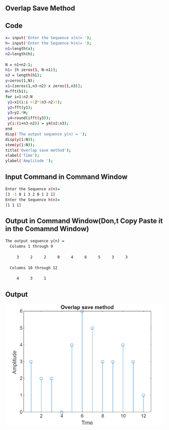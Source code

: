 ## Overlap Save Method

## Code 
```bash
x= input('Enter the Sequence x(n)= ');
h= input('Enter the Sequence h(n)= ');
n1=length(x);
n2=length(h);

N = n1+n2-1;
h1= [h zeros(1, N-n1)];
n3 = length(h1);
y=zeros(1,N);
x1=[zeros(1,n3-n2) x zeros(1,n3)];
H=fft(h1);
for i=1:n2:N
 y1=x1(i:i +(2*(n3-n2)));
 y2=fft(y1);
 y3=y2.*H;
 y4=round(ifft(y3));
 y(i:(i+n3-n2)) = y4(n2:n3);
end
disp('The output sequence y(n) = ');
disp(y(1:N));
stem(y(1:N));
title('Overlap save method');
xlabel('Time'); 
ylabel('Amplitude ');
```

## Input Command in Command Window
```bash
Enter the Sequence x(n)= 
[3 -1 0 1 3 2 0 1 2 1]
Enter the Sequence h(n)= 
[1 1 1]
```
## Output in Command Window(Don,t Copy Paste it in the Comamnd Window)

```bash
The output sequence y(n) = 
  Columns 1 through 9

     3     2     2     0     4     6     5     3     3

  Columns 10 through 12

     4     3     1
```

## Output
<img src="../img/overlapsave.png">